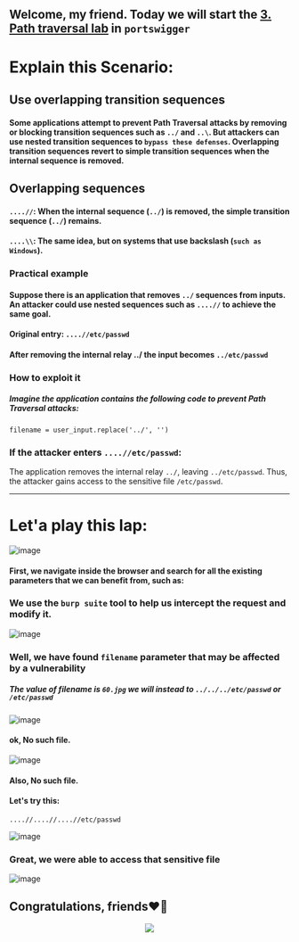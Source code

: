## Welcome, my friend. Today we will start the [3. Path traversal lab](https://portswigger.net/web-security/file-path-traversal/lab-sequences-stripped-non-recursively) in ```portswigger```

# Explain this Scenario:

## Use overlapping transition sequences

#### Some applications attempt to prevent Path Traversal attacks by removing or blocking transition sequences such as ```../``` and ```..\```. But attackers can use nested transition sequences to ```bypass these defenses```. Overlapping transition sequences revert to simple transition sequences when the internal sequence is removed.


## Overlapping sequences

#### ```....//```: When the internal sequence (```../```) is removed, the simple transition sequence (```../```) remains.
#### ```....\\```: The same idea, but on systems that use backslash (```such as Windows```).

### Practical example

#### Suppose there is an application that removes ```../``` sequences from inputs. An attacker could use nested sequences such as ```....//``` to achieve the same goal.

#### Original entry: ```....//etc/passwd```
#### After removing the internal relay ../ the input becomes ```../etc/passwd```

### How to exploit it

##### Imagine the application contains the following code to prevent Path Traversal attacks:

```
filename = user_input.replace('../', '')
```


### If the attacker enters ```....//etc/passwd```:

 The application removes the internal relay ```../```, leaving ```../etc/passwd```.
 Thus, the attacker gains access to the sensitive file ```/etc/passwd```.


----------------

# Let'a play this lap:

![image](https://github.com/user-attachments/assets/ebdfdd3e-095f-4fc0-bc46-c495c46f7dec)

#### First, we navigate inside the browser and search for all the existing parameters that we can benefit from, such as:


### We use the ```burp suite``` tool to help us intercept the request and modify it.

![image](https://github.com/user-attachments/assets/f2131015-cdd7-4b11-960e-c74a1f69022c)


### Well, we have found ```filename``` parameter that may be affected by a vulnerability


##### The value of filename is ```60.jpg``` we will instead to ```../../../etc/passwd``` or ```/etc/passwd```

![image](https://github.com/user-attachments/assets/225960b7-4abd-4d60-8397-5dad046d12a0)

#### ok, No such file.
![image](https://github.com/user-attachments/assets/4038f3e0-4924-4042-bb6a-7c851da77ace)

#### Also, No such file.

#### Let's try this:

```
....//....//....//etc/passwd
```


![image](https://github.com/user-attachments/assets/79ccfba3-354c-46db-9bbf-093bec10a14f)

### Great, we were able to access that sensitive file

![image](https://github.com/user-attachments/assets/52849b55-1f5f-492f-98ce-6e189b00233e)

## Congratulations, friends❤️‍🔥


<p align="center">
<img src="https://github.com/user-attachments/assets/d4880143-dd01-4919-8239-fb3ce3522854" >
</p>













